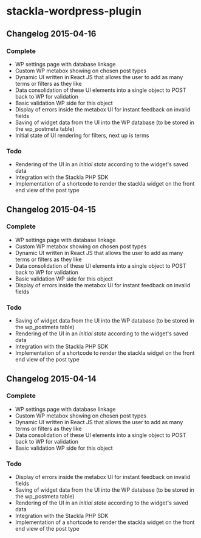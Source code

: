 # stackla-wordpress-plugin

## Changelog 2015-04-16
### Complete

* WP settings page with database linkage
* Custom WP metabox showing on chosen post types
* Dynamic UI written in React JS that allows the user to add as many terms or filters as they like
* Data consolidation of these UI elements into a single object to POST back to WP for validation
* Basic validation WP side for this object
* Display of errors inside the metabox UI for instant feedback on invalid fields
* Saving of widget data from the UI into the WP database (to be stored in the wp_postmeta table)
* Initial state of UI rendering for filters, next up is terms

### Todo

* Rendering of the UI in an *initial state* according to the widget's saved data
* Integration with the Stackla PHP SDK
* Implementation of a shortcode to render the stackla widget on the front end view of the post type

## Changelog 2015-04-15
### Complete

* WP settings page with database linkage
* Custom WP metabox showing on chosen post types
* Dynamic UI written in React JS that allows the user to add as many terms or filters as they like
* Data consolidation of these UI elements into a single object to POST back to WP for validation
* Basic validation WP side for this object
* Display of errors inside the metabox UI for instant feedback on invalid fields

### Todo

* Saving of widget data from the UI into the WP database (to be stored in the wp_postmeta table)
* Rendering of the UI in an *initial state* according to the widget's saved data
* Integration with the Stackla PHP SDK
* Implementation of a shortcode to render the stackla widget on the front end view of the post type

## Changelog 2015-04-14
### Complete

* WP settings page with database linkage
* Custom WP metabox showing on chosen post types
* Dynamic UI written in React JS that allows the user to add as many terms or filters as they like
* Data consolidation of these UI elements into a single object to POST back to WP for validation
* Basic validation WP side for this object

### Todo

* Display of errors inside the metabox UI for instant feedback on invalid fields
* Saving of widget data from the UI into the WP database (to be stored in the wp_postmeta table)
* Rendering of the UI in an *initial state* according to the widget's saved data
* Integration with the Stackla PHP SDK
* Implementation of a shortcode to render the stackla widget on the front end view of the post type

